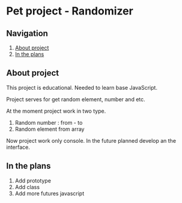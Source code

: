 # Pet project - Randomizer 

## Navigation
1. [About project](#about)
2. [In the plans](#plans)

## <a id="about"></a>About project

This project is educational. Needed to learn base JavaScript.

Project serves for get random element, number and etc.

At the moment project work in two type.
1. Random number : from - to
2. Random element from array

Now project work only console. In the future planned develop an the interface.

## <a id="pookie"></a>In the plans
1. Add prototype 
2. Add class 
3. Add more futures javascript